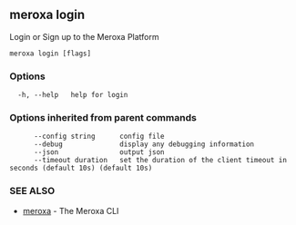 ## meroxa login

Login or Sign up to the Meroxa Platform

```
meroxa login [flags]
```

### Options

```
  -h, --help   help for login
```

### Options inherited from parent commands

```
      --config string      config file
      --debug              display any debugging information
      --json               output json
      --timeout duration   set the duration of the client timeout in seconds (default 10s) (default 10s)
```

### SEE ALSO

* [meroxa](meroxa.md)	 - The Meroxa CLI

